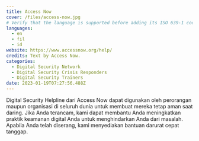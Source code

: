 ```yaml
---
title: Access Now
cover: /files/access-now.jpg
# Verify that the language is supported before adding its ISO 639-1 code here. without the country code, i.e. ms instead of ms_MY.
languages:
  - en
  - fil
  - id
website: https://www.accessnow.org/help/
credits: Text by Access Now.
categories:
  - Digital Security Network
  - Digital Security Crisis Responders
  - Digital Security Trainers
date: 2023-01-19T07:27:56.488Z
---
```

Digital Security Helpline dari Access Now dapat digunakan oleh perorangan maupun organisasi di seluruh dunia untuk membuat mereka tetap aman saat daring. Jika Anda terancam, kami dapat membantu Anda meningkatkan praktik keamanan digital Anda untuk menghindarkan Anda dari masalah. Apabila Anda telah diserang, kami menyediakan bantuan darurat cepat tanggap.